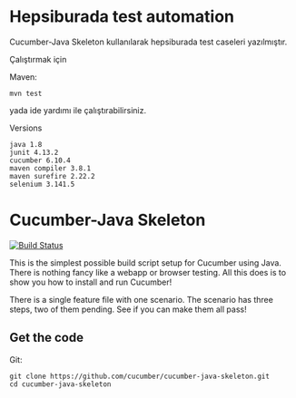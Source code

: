 # Hepsiburada test automation

Cucumber-Java Skeleton kullanılarak hepsiburada test caseleri yazılmıştır.

Çalıştırmak için

Maven:

    mvn test

yada ide yardımı ile çalıştırabilirsiniz.

Versions

```
java 1.8
junit 4.13.2
cucumber 6.10.4
maven compiler 3.8.1
maven surefire 2.22.2
selenium 3.141.5
```  

# Cucumber-Java Skeleton

[![Build Status](https://travis-ci.org/cucumber/cucumber-java-skeleton.svg?branch=main)](https://travis-ci.org/cucumber/cucumber-java-skeleton)

This is the simplest possible build script setup for Cucumber using Java.
There is nothing fancy like a webapp or browser testing. All this does is to show you how
to install and run Cucumber!

There is a single feature file with one scenario. The scenario has three steps, two of them pending. See if you can make them all pass!

## Get the code

Git:

    git clone https://github.com/cucumber/cucumber-java-skeleton.git
    cd cucumber-java-skeleton
